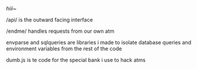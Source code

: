 *hiii~*

/api/ is the outward facing interface

/endme/ handles requests from our own atm

envparse and sqlqueries are libraries i made to isolate database queries and environment variables from the rest of the code

dumb.js is te code for the special bank i use to hack atms